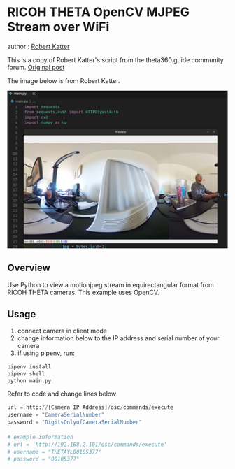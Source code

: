 # RICOH THETA OpenCV MJPEG Stream over WiFi

author : [Robert Katter](https://community.theta360.guide/u/katterr)

This is a copy of Robert Katter's script from the theta360.guide community
forum. [Original post](https://community.theta360.guide/t/preview-mjpeg-stream-on-a-ricoh-theta-x-with-python-and-opencv/8919?u=craig)

The image below is from Robert Katter.

![robert katter screenshot](readme_assets/screenshot.jpeg)

## Overview

Use Python to view a motionjpeg stream in equirectangular format from RICOH
THETA cameras.  This example uses OpenCV.

## Usage

1. connect camera in client mode
1. change information below to the IP address and serial number of your camera
1. if using pipenv, run:

```text
pipenv install
pipenv shell
python main.py
```

Refer to code and change lines below

```python
url = http://[Camera IP Address]/osc/commands/execute
username = "CameraSerialNumber"
password = "DigitsOnlyofCameraSerialNumber"

# example information
# url = 'http://192.168.2.101/osc/commands/execute'
# username = "THETAYL00105377"
# password = "00105377"
```
